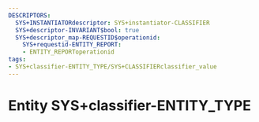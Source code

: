 ```yaml
---
DESCRIPTORS:
  SYS+INSTANTIATORdescriptor: SYS+instantiator-CLASSIFIER
  SYS+descriptor-INVARIANT$bool: true
  SYS+descriptor_map-REQUESTID$operationid:
    SYS+requestid-ENTITY_REPORT:
    - ENTITY_REPORToperationid
tags:
- SYS+classifier-ENTITY_TYPE/SYS+CLASSIFIERclassifier_value
---
```

# Entity SYS+classifier-ENTITY_TYPE

